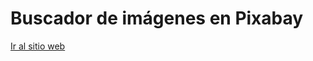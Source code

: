 # Buscador de imágenes en Pixabay

[Ir al sitio web](https://pixabay-enridev.netlify.app/ "Pixabay Buscador")
